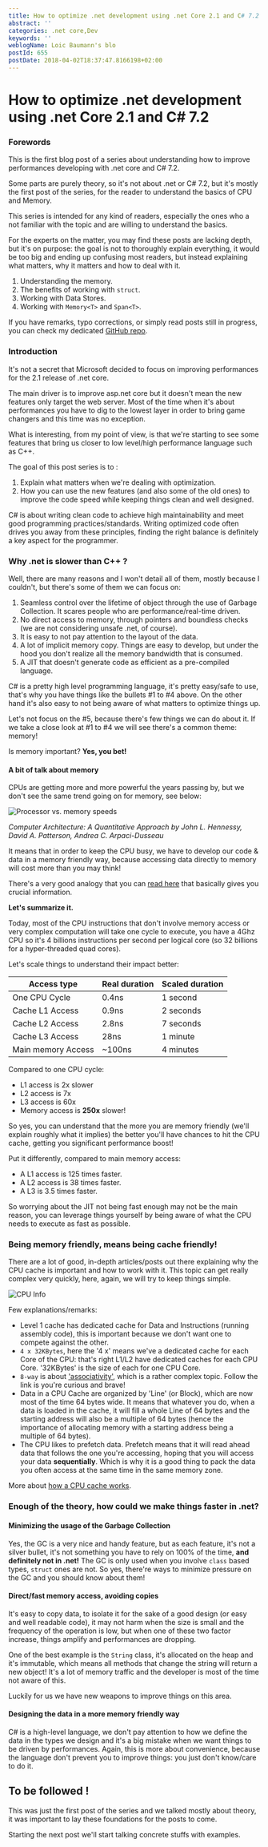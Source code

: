 ```yaml
---
title: How to optimize .net development using .net Core 2.1 and C# 7.2
abstract: ''
categories: .net core,Dev
keywords: ''
weblogName: Loic Baumann's blo
postId: 655
postDate: 2018-04-02T18:37:47.8166198+02:00
---
```

# How to optimize .net development using .net Core 2.1 and C# 7.2

### Forewords

This is the first blog post of a series about understanding how to improve performances developing with .net core and C# 7.2.

Some parts are purely theory, so it's not about .net or C# 7.2, but it's mostly the first post of the series, for the reader to understand the basics of CPU and Memory.

This series is intended for any kind of readers, especially the ones who a not familiar with the topic and are willing to understand the basics.

For the experts on the matter, you may find these posts are lacking depth, but it's on purpose: the goal is not to thoroughly explain everything, it would be too big and ending up confusing most readers, but instead explaining what matters, why it matters and how to deal with it.

1.  Understanding the memory.
2.  The benefits of working with `struct`.
3.  Working with Data Stores.
4.  Working with `Memory<T>` and `Span<T>`.

If you have remarks, typo corrections, or simply read posts still in progress, you can check my dedicated [GitHub repo](https://github.com/nockawa/BlogPosts/tree/Optimize.net/Optimize%20.net).

### Introduction

It's not a secret that Microsoft decided to focus on improving performances for the 2.1 release of .net core.

The main driver is to improve asp.net core but it doesn't mean the new features only target the web server. Most of the time when it's about performances you have to dig to the lowest layer in order to bring game changers and this time was no exception.

What is interesting, from my point of view, is that we're starting to see some features that bring us closer to low level/high performance language such as C++.

The goal of this post series is to :

1.  Explain what matters when we're dealing with optimization.
2.  How you can use the new features (and also some of the old ones) to improve the code speed while keeping things clean and well designed.

C# is about writing clean code to achieve high maintainability and meet good programming practices/standards. Writing optimized code often drives you away from these principles, finding the right balance is definitely a key aspect for the programmer.

### Why .net is slower than C++ ?

Well, there are many reasons and I won't detail all of them, mostly because I couldn't, but there's some of them we can focus on:

1.  Seamless control over the lifetime of object through the use of Garbage Collection. It scares people who are performance/real-time driven.
2.  No direct access to memory, through pointers and boundless checks (we are not considering unsafe .net, of course).
3.  It is easy to not pay attention to the layout of the data.
4.  A lot of implicit memory copy. Things are easy to develop, but under the hood you don't realize all the memory bandwidth that is consumed.
5.  A JIT that doesn't generate code as efficient as a pre-compiled language.

C# is a pretty high level programming language, it's pretty easy/safe to use, that's why you have things like the bullets #1 to #4 above. On the other hand it's also easy to not being aware of what matters to optimize things up.

Let's not focus on the #5, because there's few things we can do about it. If we take a close look at #1 to #4 we will see there's a common theme: memory!

Is memory important? **Yes, you bet!**

#### A bit of talk about memory

CPUs are getting more and more powerful the years passing by, but we don't see the same trend going on for memory, see below:

![Processor vs. memory speeds](https://assets.bitbashing.io/images/mem_gap.png)

_<cite>Computer Architecture: A Quantitative Approach</cite> by John L. Hennessy, David A. Patterson, Andrea C. Arpaci-Dusseau_

It means that in order to keep the CPU busy, we have to develop our code & data in a memory friendly way, because accessing data directly to memory will cost more than you may think!

There's a very good analogy that you can [read here](http://www.prowesscorp.com/computer-latency-at-a-human-scale/) that basically gives you crucial information.

**Let's summarize it.**

Today, most of the CPU instructions that don't involve memory access or very complex computation will take one cycle to execute, you have a 4Ghz CPU so it's 4 billions instructions per second per logical core (so 32 billions for a hyper-threaded quad cores).

Let's scale things to understand their impact better:

<table>

<thead>

<tr>

<th>Access type</th>

<th>Real duration</th>

<th>Scaled duration</th>

</tr>

</thead>

<tbody>

<tr>

<td>One CPU Cycle</td>

<td>0.4ns</td>

<td>1 second</td>

</tr>

<tr>

<td>Cache L1 Access</td>

<td>0.9ns</td>

<td>2 seconds</td>

</tr>

<tr>

<td>Cache L2 Access</td>

<td>2.8ns</td>

<td>7 seconds</td>

</tr>

<tr>

<td>Cache L3 Access</td>

<td>28ns</td>

<td>1 minute</td>

</tr>

<tr>

<td>Main memory Access</td>

<td>~100ns</td>

<td>4 minutes</td>

</tr>

</tbody>

</table>

Compared to one CPU cycle:

*   L1 access is 2x slower
*   L2 access is 7x
*   L3 access is 60x
*   Memory access is **250x** slower!

So yes, you can understand that the more you are memory friendly (we'll explain roughly what it implies) the better you'll have chances to hit the CPU cache, getting you significant performance boost!

Put it differently, compared to main memory access:

*   A L1 access is 125 times faster.
*   A L2 access is 38 times faster.
*   A L3 is 3.5 times faster.

So worrying about the JIT not being fast enough may not be the main reason, you can leverage things yourself by being aware of what the CPU needs to execute as fast as possible.

### Being memory friendly, means being cache friendly!

There are a lot of good, in-depth articles/posts out there explaining why the CPU cache is important and how to work with it. This topic can get really complex very quickly, here, again, we will try to keep things simple.

![CPU Info](http://loicbaumann.fr/wp-content/uploads/2018/03/CPU-Z.png)

Few explanations/remarks:

*   Level 1 cache has dedicated cache for Data and Instructions (running assembly code), this is important because we don't want one to compete against the other.
*   `4 x 32KBytes`, here the '4 x' means we've a dedicated cache for each Core of the CPU: that's right L1/L2 have dedicated caches for each CPU Core. '32KBytes' is the size of each for one CPU Core.
*   `8-way` is about ['associativity'](https://en.wikipedia.org/wiki/CPU_cache#Associativity), which is a rather complex topic. Follow the link is you're curious and brave!
*   Data in a CPU Cache are organized by 'Line' (or Block), which are now most of the time 64 bytes wide. It means that whatever you do, when a data is loaded in the cache, it will fill a whole Line of 64 bytes and the starting address will also be a multiple of 64 bytes (hence the importance of allocating memory with a starting address being a multiple of 64 bytes).
*   The CPU likes to prefetch data. Prefetch means that it will read ahead data that follows the one you're accessing, hoping that you will access your data **sequentially**. Which is why it is a good thing to pack the data you often access at the same time in the same memory zone.

More about [how a CPU cache works](https://en.wikipedia.org/wiki/CPU_cache).

### Enough of the theory, how could we make things faster in .net?

#### Minimizing the usage of the Garbage Collection

Yes, the GC is a very nice and handy feature, but as each feature, it's not a silver bullet, it's not something you have to rely on 100% of the time, **and definitely not in .net!** The GC is only used when you involve `class` based types, `struct` ones are not. So yes, there're ways to minimize pressure on the GC and you should know about them!

#### Direct/fast memory access, avoiding copies

It's easy to copy data, to isolate it for the sake of a good design (or easy and well readable code), it may not harm when the size is small and the frequency of the operation is low, but when one of these two factor increase, things amplify and performances are dropping.

One of the best example is the `String` class, it's allocated on the heap and it's immutable, which means all methods that change the string will return a new object! It's a lot of memory traffic and the developer is most of the time not aware of this.

Luckily for us we have new weapons to improve things on this area.

#### Designing the data in a more memory friendly way

C# is a high-level language, we don't pay attention to how we define the data in the types we design and it's a big mistake when we want things to be driven by performances. Again, this is more about convenience, because the language don't prevent you to improve things: you just don't know/care to do it.

## To be followed !

This was just the first post of the series and we talked mostly about theory, it was important to lay these foundations for the posts to come.

Starting the next post we'll start talking concrete stuffs with examples.
